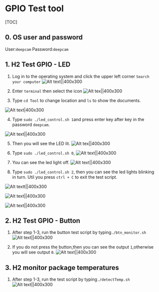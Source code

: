 # GPIO Test tool

[TOC]

## 0. OS user and password

User:`deepcam`
Password:`deepcam`

## 1. H2 Test GPIO - LED

1. Log in to the operating system and click the upper left corner `Search your computer`
![Alt text||400x300](images//Selection_002.png)

2. Enter `terminal` then select the icon
![Alt tex||400x300](images//Selection_003.png)

3. Type `cd Tool` to change location and `ls` to show the documents.

![Alt text|400x300](images//Selection_004.png)

4. Type `sudo ./led_control.sh 1`and press enter key after key in the password `deepcam`.

![Alt text||400x300](images//Selection_005.png)

5. Then you will see the LED lit.
![Alt tex||400x300](images//IMG_6829.JPG)

6. Type `sudo ./led_control.sh 0`,
![Alt text||400x300](images//Selection_006.png)

7. You can see the led light off.
![Alt text||400x300](images//IMG_6830.jpg)

8. Type `sudo ./led_control.sh 2`, then you can see the led lights blinking in turn.
    Util you press `ctrl + C` to exit the test script.

![Alt textt||400x300](images//Selection_009.png)

![Alt text||400x300](images//IMG_6828.jpg)

![Alt text||400x300](images//IMG_6832.jpg)

## 2. H2 Test GPIO - Button

1. After step 1-3, run the button test script by typing`./btn_monitor.sh`
![Alt text||400x300](images//Selection_008.png)

2. If you do not press the button,then you can see the output `1`,otherwise you will see output `0`.
![Alt text||400x300](images//IMG_6831.jpg)

## 3. H2 monitor package temperatures

1. After step 1-3, run the test script by typing`./detectTemp.sh`
![Alt text||400x300](images//Selection_007.png)
